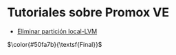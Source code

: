 # Tutoriales sobre Promox VE

* [Eliminar partición local-LVM](./page/eliminar_particion_local-lvm.md)

        
$\color{#50fa7b}{\textsf{Final}}$